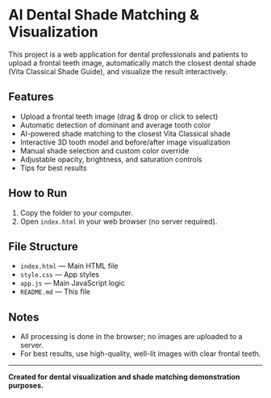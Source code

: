 # AI Dental Shade Matching & Visualization

This project is a web application for dental professionals and patients to upload a frontal teeth image, automatically match the closest dental shade (Vita Classical Shade Guide), and visualize the result interactively.

## Features
- Upload a frontal teeth image (drag & drop or click to select)
- Automatic detection of dominant and average tooth color
- AI-powered shade matching to the closest Vita Classical shade
- Interactive 3D tooth model and before/after image visualization
- Manual shade selection and custom color override
- Adjustable opacity, brightness, and saturation controls
- Tips for best results

## How to Run
1. Copy the folder to your computer.
2. Open `index.html` in your web browser (no server required).

## File Structure
- `index.html` — Main HTML file
- `style.css` — App styles
- `app.js` — Main JavaScript logic
- `README.md` — This file

## Notes
- All processing is done in the browser; no images are uploaded to a server.
- For best results, use high-quality, well-lit images with clear frontal teeth.

---

**Created for dental visualization and shade matching demonstration purposes.** 